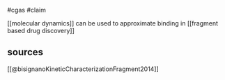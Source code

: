 #cgas #claim 

[[molecular dynamics]] can be used to approximate binding in [[fragment based drug discovery]]


## sources
[[@bisignanoKineticCharacterizationFragment2014]]